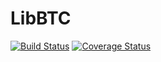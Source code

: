 LibBTC
===============

[![Build Status](https://travis-ci.org/republicprotocol/libbtc-go.svg?branch=master)](https://travis-ci.org/republicprotocol/libbtc-go)
[![Coverage Status](https://coveralls.io/repos/github/republicprotocol/libbtc-go/badge.svg?branch=master)](https://coveralls.io/github/republicprotocol/libbtc-go?branch=master)